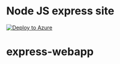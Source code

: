 # Node JS express site 
[![Deploy to Azure](http://azuredeploy.net/deploybutton.png)](https://azuredeploy.net/)
# express-webapp 
